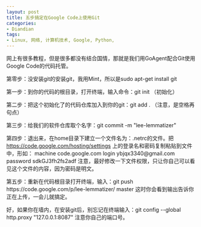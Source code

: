 ```yaml
---
layout: post
title: 五步搞定在Google Code上使用Git
categories:
- Diandian
tags:
- Linux, 网络, 计算机技术, Google, Python, 
---
```

<p>网上有很多教程，但是很多都没有结合国情，那就是我们用GoAgent配合Git使用Google Code的代码托管。</p>
<p>第零步：没安装git的安装git，我用Mint，所以是sudo apt-get install git<br /></p>
<p>第一步：到你的代码的根目录，打开终端，输入命令：git init （初始化）</p>
<p>第二步：把这个初始化了的代码仓库加入到你的git：git add . （注意，是空格再句点）</p>
<p>第三步：给我们的软件仓库取个名字：git commit -m &quot;lee-lemmatizer&quot;</p>
<p>第四步：退出来，在home目录下建立一个文件名为：.netrc的文件。把 <a href="https://code.google.com/hosting/settings">https://code.google.com/hosting/settings</a> 上的登录名和密码复制粘贴到文件中，形如： <span>machine code.google.com login ybjqx3340@gmail.com password sdkGJ3fh2fs2adf</span> 注意，最好修改一下文件权限，只让你自己可以看见这个文件的内容，因为密码是明文。</p>
<p>第五步：重新在代码根目录打开终端，输入：git push https://code.google.com/p/lee-lemmatizer/ master 这时你会看到输出告诉你正在上传，一会儿就搞定。</p>
<p>好，如果你在墙内，在安装git后，别忘记在终端输入：<span>git config --global http.proxy &quot;127.0.0.1:8087&quot; 注意你自己的端口号。</span><br /></p>